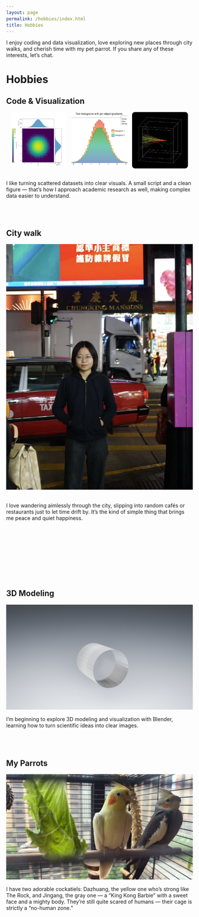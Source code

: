 ```yaml
---
layout: page
permalink: /hobbies/index.html
title: Hobbies
---
```


I enjoy coding and data visualization, love exploring new places through city walks, and cherish time with my pet parrot. If you share any of these interests, let’s chat.

# Hobbies

## Code & Visualization

<div class="third">
  <img src="/images/hobbies/code1.png" alt="">
  <img src="/images/hobbies/code2.png" alt="">
  <img src="/images/hobbies/code3.jpg" alt="">
</div>

<style>
.third {
  display: flex;
  justify-content: center;
  gap: 12px;
  flex-wrap: wrap;
}

.third img {
  width: 30%;
  aspect-ratio: 1 / 1;
  object-fit: cover;
  border-radius: 8px;
}
</style>
<br>I like turning scattered datasets into clear visuals.
A small script and a clean figure — that’s how I approach academic research as well, making complex data easier to understand.
<br><br><br><br>

## City walk

<img src="/images/hobbies/city walk.jpg" class="floatpic">

<br>I love wandering aimlessly through the city, slipping into random cafés or restaurants just to let time drift by. It’s the kind of simple thing that brings me peace and quiet happiness.
<br><br><br><br><br><br><br><br><br><br>

## 3D Modeling

<img src="/images/hobbies/3dmodel.png" class="floatpic">

I’m beginning to explore 3D modeling and visualization with Blender, learning how to turn scientific ideas into clear images.
<br><br><br><br>


## My Parrots

<img src="/images/hobbies/parrots.JPG" class="floatpic">

I have two adorable cockatiels: Dazhuang, the yellow one who’s strong like The Rock, and Jingang, the gray one — a “King Kong Barbie” with a sweet face and a mighty body. They’re still quite scared of humans — their cage is strictly a “no-human zone.”



